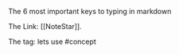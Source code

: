The 6 most important keys to typing in markdown

The Link: [[NoteStar]].

The tag: lets use #concept